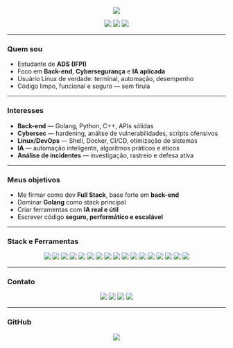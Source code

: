 <p align="center">
  <img src="https://readme-typing-svg.herokuapp.com/?color=6AFFA0&size=35&center=true&vCenter=true&width=1000&lines=Fala,+devs..." />
</p>

<div align="center">
  <img src="https://img.shields.io/badge/Linux%20User-1d232e?style=flat-square&logo=linux&logoColor=6AFFA0"/>
  <img src="https://img.shields.io/badge/Full%20Stack%20em%20andamento-1d232e?style=flat-square&logo=javascript&logoColor=6AFFA0"/>
  <img src="https://img.shields.io/badge/Cybersegurança-1d232e?style=flat-square&logo=hackthebox&logoColor=6AFFA0"/>
</div>

---

### Quem sou

- Estudante de **ADS (IFPI)**  
- Foco em **Back-end**, **Cybersegurança** e **IA aplicada**  
- Usuário Linux de verdade: terminal, automação, desempenho  
- Código limpo, funcional e seguro — sem firula  

---

### Interesses

- **Back-end** — Golang, Python, C++, APIs sólidas  
- **Cybersec** — hardening, análise de vulnerabilidades, scripts ofensivos  
- **Linux/DevOps** — Shell, Docker, CI/CD, otimização de sistemas  
- **IA** — automação inteligente, algoritmos práticos e éticos  
- **Análise de incidentes** — investigação, rastreio e defesa ativa  

---

### Meus objetivos

- Me firmar como dev **Full Stack**, base forte em **back-end**  
- Dominar **Golang** como stack principal  
- Criar ferramentas com **IA real e útil**  
- Escrever código **seguro, performático e escalável**

---

### Stack e Ferramentas

<p align="center">
  <img src="https://img.shields.io/badge/Golang-1d232e?style=for-the-badge&logo=go&logoColor=6AFFA0" />
  <img src="https://img.shields.io/badge/Python-1d232e?style=for-the-badge&logo=python&logoColor=6AFFA0" />
  <img src="https://img.shields.io/badge/C++-1d232e?style=for-the-badge&logo=c%2B%2B&logoColor=6AFFA0" />
  <img src="https://img.shields.io/badge/JavaScript-1d232e?style=for-the-badge&logo=javascript&logoColor=6AFFA0" />
  <img src="https://img.shields.io/badge/TypeScript-1d232e?style=for-the-badge&logo=typescript&logoColor=6AFFA0" />
  <img src="https://img.shields.io/badge/React-1d232e?style=for-the-badge&logo=react&logoColor=6AFFA0" />
  <img src="https://img.shields.io/badge/TensorFlow-1d232e?style=for-the-badge&logo=tensorflow&logoColor=6AFFA0" />
  <img src="https://img.shields.io/badge/Linux-1d232e?style=for-the-badge&logo=linux&logoColor=6AFFA0" />
  <img src="https://img.shields.io/badge/Arch%20Linux-1d232e?style=for-the-badge&logo=archlinux&logoColor=6AFFA0" />
  <img src="https://img.shields.io/badge/Hyprland-1d232e?style=for-the-badge&logo=neovim&logoColor=6AFFA0" />
  <img src="https://img.shields.io/badge/Kali%20Linux-1d232e?style=for-the-badge&logo=kalilinux&logoColor=6AFFA0" />
  <img src="https://img.shields.io/badge/Fedora-1d232e?style=for-the-badge&logo=fedora&logoColor=6AFFA0" />
  <img src="https://img.shields.io/badge/Manjaro-1d232e?style=for-the-badge&logo=manjaro&logoColor=6AFFA0" />
  <img src="https://img.shields.io/badge/Docker-1d232e?style=for-the-badge&logo=docker&logoColor=6AFFA0" />
  <img src="https://img.shields.io/badge/Bash-1d232e?style=for-the-badge&logo=gnubash&logoColor=6AFFA0" />
  <img src="https://img.shields.io/badge/GitHub-1d232e?style=for-the-badge&logo=github&logoColor=6AFFA0" />
  <img src="https://img.shields.io/badge/VSCode-1d232e?style=for-the-badge&logo=visualstudiocode&logoColor=6AFFA0" />
</p>

---

### Contato

<p align="center">
  <a href="mailto:ivankayki72@gmail.com"><img src="https://img.shields.io/badge/Gmail-1d232e?style=for-the-badge&logo=gmail&logoColor=6AFFA0"></a>
  <a href="https://www.linkedin.com/in/kayki-de-sousa-5a33292b3/"><img src="https://img.shields.io/badge/LinkedIn-1d232e?style=for-the-badge&logo=linkedin&logoColor=6AFFA0"></a>
  <a href="https://www.twitch.tv/sh1ft7172"><img src="https://img.shields.io/badge/Twitch-1d232e?style=for-the-badge&logo=twitch&logoColor=6AFFA0"></a>
  <a href="https://discord.gg/sua-url-aqui"><img src="https://img.shields.io/badge/Discord-1d232e?style=for-the-badge&logo=discord&logoColor=6AFFA0"></a>
</p>

---

### GitHub

<p align="center">
<img src="https://github-readme-stats.vercel.app/api?username=sh1ftx&show_icons=true&theme=tokyonight&count_private=true&title_color=6AFFA0&icon_color=6AFFA0" />
</p>
